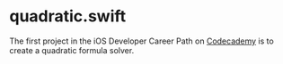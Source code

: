 # quadratic.swift

The first project in the iOS Developer Career Path on [Codecademy](https://codecademy.com/) is to create a quadratic formula solver.
